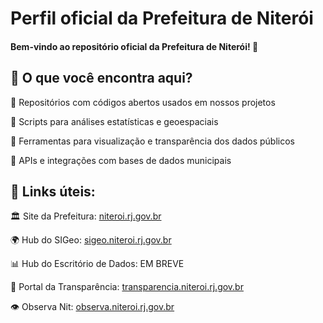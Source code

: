 <h1>Perfil oficial da Prefeitura de Niterói</h1>
<h4>Bem-vindo ao repositório oficial da Prefeitura de Niterói! 🚀</h4>

<div>
  <h2>🔎 O que você encontra aqui?</h2>
  <p>🔸 Repositórios com códigos abertos usados em nossos projetos</p>
  <p>🔸 Scripts para análises estatísticas e geoespaciais</p>
  <p>🔸 Ferramentas para visualização e transparência dos dados públicos</p>
  <p>🔸 APIs e integrações com bases de dados municipais</p>
</div>

<div>
  <h2>🔗 Links úteis:</h2>
  <p>🏛 Site da Prefeitura: <a href="https://niteroi.rj.gov.br/" alt="site da prefeitura de Niterói" target="_blank">niteroi.rj.gov.br</a></p>
  <p>🌍 Hub do SIGeo: <a href="https://www.sigeo.niteroi.rj.gov.br/" alt="Hub do SIGeo" target="_blank">sigeo.niteroi.rj.gov.br</a></p>
  <p>📊 Hub do Escritório de Dados: EM BREVE</p>
  <p>🔎 Portal da Transparência: <a href="https://transparencia.niteroi.rj.gov.br/#/" alt="Portal da Transparência de Niterói" target="_blank">transparencia.niteroi.rj.gov.br</a></p>
  <p>👁 Observa Nit: <a href="https://observa.niteroi.rj.gov.br/" alt="Portal da Transparência de Niterói" target="_blank">observa.niteroi.rj.gov.br</a></p>
</div>



